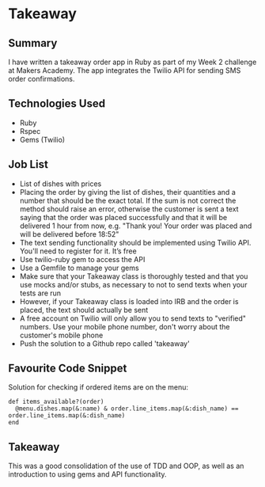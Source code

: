# Takeaway

## Summary

I have written a takeaway order app in Ruby as part of my Week 2 challenge at Makers Academy. The app integrates the Twilio API for sending SMS order confirmations.

## Technologies Used

- Ruby
- Rspec
- Gems (Twilio)

## Job List

- List of dishes with prices
- Placing the order by giving the list of dishes, their quantities and a number that should be the exact total. If the sum is not correct the method should raise an error, otherwise the customer is sent a text saying that the order was placed successfully and that it will be delivered 1 hour from now, e.g. "Thank you! Your order was placed and will be delivered before 18:52"
- The text sending functionality should be implemented using Twilio API. You'll need to register for it. It’s free
- Use twilio-ruby gem to access the API
- Use a Gemfile to manage your gems
- Make sure that your Takeaway class is thoroughly tested and that you use mocks and/or stubs, as necessary to not to send texts when your tests are run
- However, if your Takeaway class is loaded into IRB and the order is placed, the text should actually be sent
- A free account on Twilio will only allow you to send texts to "verified" numbers. Use your mobile phone number, don't worry about the customer's mobile phone
- Push the solution to a Github repo called 'takeaway'

## Favourite Code Snippet

Solution for checking if ordered items are on the menu:
~~~
def items_available?(order)
  @menu.dishes.map(&:name) & order.line_items.map(&:dish_name) == order.line_items.map(&:dish_name)
end
~~~

## Takeaway

This was a good consolidation of the use of TDD and OOP, as well as an introduction to using gems and API functionality.